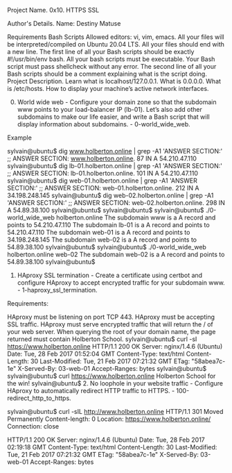 Project Name.
0x10. HTTPS SSL

Author's Details.
Name: Destiny Matuse

Requirements
Bash Scripts
Allowed editors: vi, vim, emacs.
All your files will be interpreted/compiled on Ubuntu 20.04 LTS.
All your files should end with a new line.
The first line of all your Bash scripts should be exactly #!/usr/bin/env bash.
All your bash scripts must be executable.
Your Bash script must pass shellcheck without any error.
The second line of all your Bash scripts should be a comment explaining what is the script doing.
Project Description.
Learn what is localhost/127.0.0.1. What is 0.0.0.0. What is /etc/hosts. How to display your machine’s active network interfaces.

0. World wide web - Configure your domain zone so that the subdomain www points to your load-balancer IP (lb-01). Let’s also add other subdomains to make our life easier, and write a Bash script that will display information about subdomains. - 0-world_wide_web.

Example

 sylvain@ubuntu$ dig www.holberton.online | grep -A1 'ANSWER SECTION:'
 ;; ANSWER SECTION:
 www.holberton.online.   87  IN  A   54.210.47.110
 sylvain@ubuntu$ dig lb-01.holberton.online | grep -A1 'ANSWER SECTION:'
 ;; ANSWER SECTION:
 lb-01.holberton.online. 101 IN  A   54.210.47.110
 sylvain@ubuntu$ dig web-01.holberton.online | grep -A1 'ANSWER SECTION:'
 ;; ANSWER SECTION:
 web-01.holberton.online. 212    IN  A   34.198.248.145
 sylvain@ubuntu$ dig web-02.holberton.online | grep -A1 'ANSWER SECTION:'
 ;; ANSWER SECTION:
 web-02.holberton.online. 298    IN  A   54.89.38.100
 sylvain@ubuntu$
 sylvain@ubuntu$
 sylvain@ubuntu$ ./0-world_wide_web holberton.online
 The subdomain www is a A record and points to 54.210.47.110
 The subdomain lb-01 is a A record and points to 54.210.47.110
 The subdomain web-01 is a A record and points to 34.198.248.145
 The subdomain web-02 is a A record and points to 54.89.38.100
 sylvain@ubuntu$
 sylvain@ubuntu$ ./0-world_wide_web holberton.online web-02
 The subdomain web-02 is a A record and points to 54.89.38.100
 sylvain@ubuntu$
1. HAproxy SSL termination - Create a certificate using certbot and configure HAproxy to accept encrypted traffic for your subdomain www. - 1-haproxy_ssl_termination.

Requirements:

HAproxy must be listening on port TCP 443.
HAproxy must be accepting SSL traffic.
HAproxy must serve encrypted traffic that will return the / of your web server.
When querying the root of your domain name, the page returned must contain Holberton School.
 sylvain@ubuntu$ curl -sI https://www.holberton.online
 HTTP/1.1 200 OK
 Server: nginx/1.4.6 (Ubuntu)
 Date: Tue, 28 Feb 2017 01:52:04 GMT
 Content-Type: text/html
 Content-Length: 30
 Last-Modified: Tue, 21 Feb 2017 07:21:32 GMT
 ETag: "58abea7c-1e"
 X-Served-By: 03-web-01
 Accept-Ranges: bytes
 sylvain@ubuntu$
 sylvain@ubuntu$ curl https://www.holberton.online
 Holberton School for the win!
 sylvain@ubuntu$
2. No loophole in your website traffic - Configure HAproxy to automatically redirect HTTP traffic to HTTPS. - 100-redirect_http_to_https.

 sylvain@ubuntu$ curl -sIL http://www.holberton.online
 HTTP/1.1 301 Moved Permanently
 Content-length: 0
 Location: https://www.holberton.online/
 Connection: close

 HTTP/1.1 200 OK
 Server: nginx/1.4.6 (Ubuntu)
 Date: Tue, 28 Feb 2017 02:19:18 GMT
 Content-Type: text/html
 Content-Length: 30
 Last-Modified: Tue, 21 Feb 2017 07:21:32 GMT
 ETag: "58abea7c-1e"
 X-Served-By: 03-web-01
 Accept-Ranges: bytes

